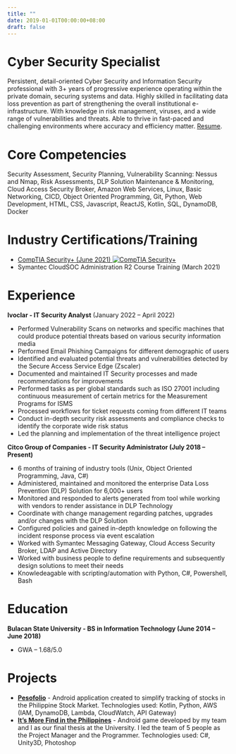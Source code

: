 ```yaml
---
title: ""
date: 2019-01-01T00:00:00+08:00
draft: false
---
```


# Cyber Security Specialist

Persistent, detail-oriented Cyber Security and Information Security professional with 3+ years of progressive experience operating within the private domain, securing systems and data. Highly skilled in facilitating data loss prevention as part of strengthening the overall institutional e-infrastructure. With knowledge in risk management, viruses, and a wide range of vulnerabilities and threats. Able to thrive in fast-paced and challenging environments where accuracy and efficiency matter. [Resume](https://drive.google.com/file/d/1zxxDDhL_w0Rqgkink0dVPc3kqtJW3HBE/view?usp=sharing).

# Core Competencies

Security Assessment, Security Planning, Vulnerability Scanning: Nessus and Nmap, Risk Assessments, DLP Solution Maintenance & Monitoring, Cloud Access Security Broker, Amazon Web Services, Linux, Basic Networking, CICD, Object Oriented Programming, Git, Python, Web Development, HTML, CSS, Javascript, ReactJS, Kotlin, SQL, DynamoDB, Docker

# Industry Certifications/Training

* [CompTIA Security+ (June 2021)
  ![CompTIA Security+](/media/securityplus-logo-certified-ce.png)](https://www.credly.com/badges/d8c17809-0fb3-46b8-bc40-ade7b1df1bf0)
* Symantec CloudSOC Administration R2 Course Training (March 2021)

# Experience

**Ivoclar - IT Security Analyst** (January 2022 – April 2022)

* Performed Vulnerability Scans on networks and specific machines that could produce potential threats based on various security information media
* Performed Email Phishing Campaigns for different demographic of users
* Identified and evaluated potential threats and vulnerabilities detected by the Secure Access Service Edge (Zscaler)
* Documented and maintained IT Security processes and made recommendations for improvements
* Performed tasks as per global standards such as ISO 27001 including continuous measurement of certain metrics for the Measurement Programs for ISMS
* Processed workflows for ticket requests coming from different IT teams
* Conduct in-depth security risk assessments and compliance checks to identify the corporate wide risk status
* Led the planning and implementation of the threat intelligence project

**Citco Group of Companies - IT Security Administrator (July 2018 – Present)**

* 6 months of training of industry tools (Unix, Object Oriented Programming, Java, C#)
* Administered, maintained and monitored the enterprise Data Loss Prevention (DLP) Solution for 6,000+ users
* Monitored and responded to alerts generated from tool while working with vendors to render assistance in DLP Technology
* Coordinate with change management regarding patches, upgrades and/or changes with the DLP Solution
* Configured policies and gained in-depth knowledge on following the incident response process via event escalation
* Worked with Symantec Messaging Gateway, Cloud Access Security Broker, LDAP and Active Directory
* Worked with business people to define requirements and subsequently design solutions to meet their needs
* Knowledeagable with scripting/automation with Python, C#, Powershell, Bash

# Education

**Bulacan State University - BS in Information Technology (June 2014 – June 2018)**

* GWA – 1.68/5.0

# Projects[](https://play.google.com/store/apps/details?id=com.galoreentertainment.pesofolio)

* **[Pesofolio](https://play.google.com/store/apps/details?id=com.galoreentertainment.pesofolio)** - Android application created to simplify tracking of stocks in the Philippine Stock Market.
  Technologies used: Kotlin, Python, AWS (IAM, DynamoDB, Lambda, CloudWatch, API Gateway)[](https://play.google.com/store/apps/details?id=com.galore.imfitphilippines)
* **[It’s More Find in the Philippines](https://play.google.com/store/apps/details?id=com.galore.imfitphilippines)** - Android game developed by my team and I as our final thesis
  at the University. I led the team of 5 people as the Project Manager and the Programmer.
  Technologies used: C#, Unity3D, Photoshop